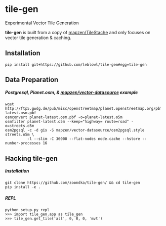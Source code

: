 # tile-gen
Experimental Vector Tile Generation

**tile-gen** is built from a copy of [mapzen/TileStache](https://github.com/mapzen/TileStache) and only focuses on vector tile generation & caching.

## Installation
```shell
pip install git+https://github.com/leblowl/tile-gen#egg=tile-gen
```
## Data Preparation
##### Postgresql, Planet.osm, & [mapzen/vector-datasource](https://github.com/mapzen/vector-datasource) example
```
wget http://ftp5.gwdg.de/pub/misc/openstreetmap/planet.openstreetmap.org/pbf/planet-latest.osm.pbf
osmconvert planet-latest.osm.pbf -o=planet-latest.o5m
osmfilter planet-latest.o5m --keep="highway= route=road" -o=streets.o5m
osm2pgsql -c -d gis -S mapzen/vector-datasource/osm2pgsql.style streets.o5m \
          -l --slim -C 36000 --flat-nodes node.cache --hstore --number-processes 16
```

## Hacking tile-gen
##### Installation
```shell
git clone https://github.com/zoondka/tile-gen/ && cd tile-gen
pip install -e .
```
##### REPL
```shell
python setup.py repl
>>> import tile_gen.app as tile_gen
>>> tile_gen.get_tile('all', 0, 0, 0, 'mvt')
```
